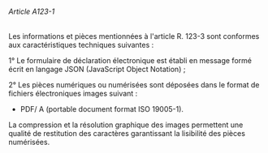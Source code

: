 ###### Article A123-1

Les informations et pièces mentionnées à l'article R. 123-3 sont conformes aux caractéristiques techniques suivantes :

1° Le formulaire de déclaration électronique est établi en message formé écrit en langage JSON (JavaScript Object Notation) ;

2° Les pièces numériques ou numérisées sont déposées dans le format de fichiers électroniques images suivant :

- PDF/ A (portable document format ISO 19005-1).

La compression et la résolution graphique des images permettent une qualité de restitution des caractères garantissant la lisibilité des pièces numérisées.

